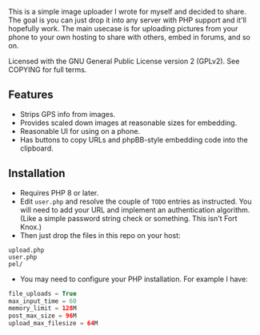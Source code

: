 This is a simple image uploader I wrote for myself and decided to share.  The
goal is you can just drop it into any server with PHP support and it'll
hopefully work.  The main usecase is for uploading pictures from your phone to
your own hosting to share with others, embed in forums, and so on.

Licensed with the GNU General Public License version 2 (GPLv2). See COPYING for
full terms.

Features
--------
- Strips GPS info from images.
- Provides scaled down images at reasonable sizes for embedding.
- Reasonable UI for using on a phone.
- Has buttons to copy URLs and phpBB-style embedding code into the clipboard.

Installation
------------
- Requires PHP 8 or later.
- Edit `user.php` and resolve the couple of `TODO` entries as instructed. You
  will need to add your URL and implement an authentication algorithm. (Like a
  simple password string check or something. This isn't Fort Knox.)
- Then just drop the files in this repo on your host:
```
upload.php
user.php
pel/
```
- You may need to configure your PHP installation. For example I have:
```php
file_uploads = True
max_input_time = 60
memory_limit = 128M
post_max_size = 96M
upload_max_filesize = 64M
```
